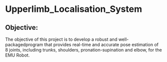 # Upperlimb_Localisation_System

## Objective:

The objective of this project is to develop a robust and well-packagedprogram that provides real-time and accurate pose estimation of 8 joints, including trunks, shoulders, pronation-supination and elbow, for the EMU Robot.


